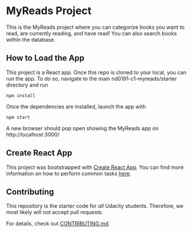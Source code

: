 # MyReads Project

This is the MyReads project where you can categorize books you want to read, are currently reading, and have read! You can also search books within the database.

## How to Load the App
This project is a React app. Once this repo is cloned to your local, you can run the app. To do so, navigate to the main nd0191-c1-myreads/starter directory and run

```
npm install
```
Once the dependencies are installed, launch the app with

```
npm start
```

A new browser should pop open showing the MyReads app on http://localhost:3000/
## Create React App

This project was bootstrapped with [Create React App](https://github.com/facebook/create-react-app). You can find more information on how to perform common tasks [here](https://github.com/facebook/create-react-app/blob/main/packages/cra-template/template/README.md).

## Contributing

This repository is the starter code for _all_ Udacity students. Therefore, we most likely will not accept pull requests.

For details, check out [CONTRIBUTING.md](CONTRIBUTING.md).
